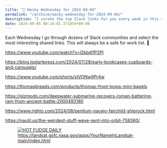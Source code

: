 ```yaml
---
title: "🤪 Wacky Wednesday for 2024-09-04"
permalink: "/archive/wacky-wednesday-for-2024-09-04/"
description: "I curate the top Slack links for you every week in this safe-for-work email."
date: 2024-09-05 00:16:01.371854+00:00
---
```


<p>Each Wednesday I go through dozens of Slack communities and select the most interesting shared links. This will always be a safe for work list. 🙈</p><p><a target="_blank" rel="noopener noreferrer nofollow" href="https://www.history.com/news/mailing-children-post-office">https://www.youtube.com/watch?v=I2kbdl1P2PI</a></p><p><a target="_blank" rel="noopener noreferrer nofollow" href="https://blog.lostartpress.com/2024/07/28/early-bookcases-cupboards-and-carousels/">https://blog.lostartpress.com/2024/07/28/early-bookcases-cupboards-and-carousels/</a></p><p><a target="_blank" rel="noopener noreferrer nofollow" href="https://www.youtube.com/shorts/xIVONw9Pr4w">https://www.youtube.com/shorts/xIVONw9Pr4w</a></p><p><a target="_blank" rel="noopener noreferrer nofollow" href="https://thomasbreads.com/products/thomas-froot-loops-mini-bagels">https://thomasbreads.com/products/thomas-froot-loops-mini-bagels</a></p><p><a target="_blank" rel="noopener noreferrer nofollow" href="https://gizmodo.com/deepwater-submarine-recovers-roman-battering-ram-from-ancient-battle-2000493180">https://gizmodo.com/deepwater-submarine-recovers-roman-battering-ram-from-ancient-battle-2000493180</a></p><p><a target="_blank" rel="noopener noreferrer nofollow" href="https://www.righto.com/2024/08/pentium-navajo-fairchild-shiprock.html">https://www.righto.com/2024/08/pentium-navajo-fairchild-shiprock.html</a></p><p><a target="_blank" rel="noopener noreferrer nofollow" href="https://nautil.us/the-weirdest-stuff-weve-sent-into-orbit-758360/">https://nautil.us/the-weirdest-stuff-weve-sent-into-orbit-758360/</a></p><figure><a href="https://landsat.gsfc.nasa.gov/apps/YourNameInLandsat-main/index.html" target="_blank" rel="noopener noreferrer"><img src="https://assets.buttondown.email/images/43b9f48f-95e6-49a9-860a-c0e356f37037.png?w=960&amp;fit=max" alt="HOT FUDGE DAILY" draggable="false" contenteditable="false"></a><figcaption><a target="_blank" rel="noopener noreferrer nofollow" href="https://landsat.gsfc.nasa.gov/apps/YourNameInLandsat-main/index.html">https://landsat.gsfc.nasa.gov/apps/YourNameInLandsat-main/index.html</a></figcaption></figure><p></p><p></p>